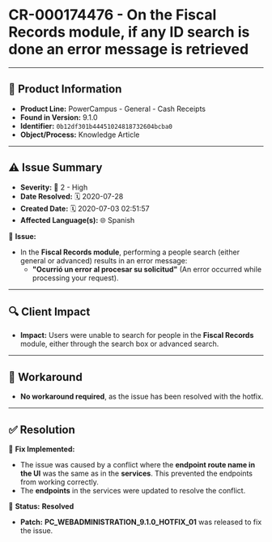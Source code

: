 # CR-000174476 - On the Fiscal Records module, if any ID search is done an error message is retrieved

---

## 📌 Product Information  
- **Product Line:** PowerCampus - General - Cash Receipts  
- **Found in Version:** 9.1.0  
- **Identifier:** `0b12df301b44451024818732604bcba0`  
- **Object/Process:** Knowledge Article  

---

## ⚠️ Issue Summary  
- **Severity:** 🔴 2 - High  
- **Date Resolved:** 🗓️ 2020-07-28  
- **Created Date:** 🗓️ 2020-07-03 02:51:57  
- **Affected Language(s):** 🌐 Spanish  

🔹 **Issue:**  
- In the **Fiscal Records module**, performing a people search (either general or advanced) results in an error message:  
  - **"Ocurrió un error al procesar su solicitud"** (An error occurred while processing your request).

---

## 🔍 Client Impact  
- **Impact:** Users were unable to search for people in the **Fiscal Records** module, either through the search box or advanced search.
---

## 🔄 Workaround  
- **No workaround required**, as the issue has been resolved with the hotfix.

---

## ✅ Resolution  
🔧 **Fix Implemented:**  
- The issue was caused by a conflict where the **endpoint route name in the UI** was the same as in the **services**. This prevented the endpoints from working correctly.  
- The **endpoints** in the services were updated to resolve the conflict.

🚀 **Status:** **Resolved**  
- **Patch:** **PC_WEBADMINISTRATION_9.1.0_HOTFIX_01** was released to fix the issue.

